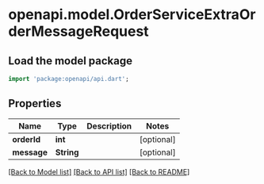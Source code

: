 # openapi.model.OrderServiceExtraOrderMessageRequest

## Load the model package
```dart
import 'package:openapi/api.dart';
```

## Properties
Name | Type | Description | Notes
------------ | ------------- | ------------- | -------------
**orderId** | **int** |  | [optional] 
**message** | **String** |  | [optional] 

[[Back to Model list]](../README.md#documentation-for-models) [[Back to API list]](../README.md#documentation-for-api-endpoints) [[Back to README]](../README.md)


